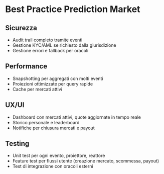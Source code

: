 # Best Practice Prediction Market

## Sicurezza
- Audit trail completo tramite eventi
- Gestione KYC/AML se richiesto dalla giurisdizione
- Gestione errori e fallback per oracoli

## Performance
- Snapshotting per aggregati con molti eventi
- Proiezioni ottimizzate per query rapide
- Cache per mercati attivi

## UX/UI
- Dashboard con mercati attivi, quote aggiornate in tempo reale
- Storico personale e leaderboard
- Notifiche per chiusura mercati e payout

## Testing
- Unit test per ogni evento, proiettore, reattore
- Feature test per flussi utente (creazione mercato, scommessa, payout)
- Test di integrazione con oracoli esterni 
